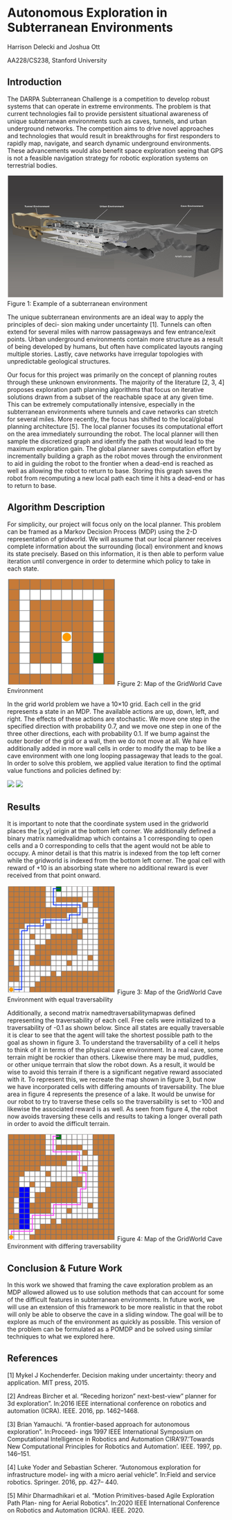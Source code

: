 # Autonomous Exploration in Subterranean Environments

Harrison Delecki and Joshua Ott

AA228/CS238, Stanford University

## Introduction

The DARPA Subterranean Challenge is a competition to develop robust systems that can
operate in extreme environments. The problem is that current technologies fail to provide
persistent situational awareness of unique subterranean environments such as caves, tunnels,
and urban underground networks. The competition aims to drive novel approaches and 
technologies that would result in breakthroughs for first responders to rapidly map,
navigate, and search dynamic underground environments. These advancements would also
benefit space exploration seeing that GPS is not a feasible navigation strategy for robotic
exploration systems on terrestrial bodies.

<img src="figures/cavecircuit.PNG" width="500" />
Figure 1: Example of a subterranean environment


The unique subterranean environments are an ideal way to apply the principles of deci-
sion making under uncertainty [1]. Tunnels can often extend for several miles with narrow
passageways and few entrance/exit points. Urban underground environments contain more
structure as a result of being developed by humans, but often have complicated layouts
ranging multiple stories. Lastly, cave networks have irregular topologies with unpredictable
geological structures.


Our focus for this project was primarily on the concept of planning routes through these
unknown environments. The majority of the literature [2, 3, 4] proposes exploration path
planning algorithms that focus on iterative solutions drawn from a subset of the reachable
space at any given time. This can be extremely computationally intensive, especially in
the subterranean environments where tunnels and cave networks can stretch for several
miles. More recently, the focus has shifted to the local/global planning architecture [5].
The local planner focuses its computational effort on the area immediately surrounding the
robot. The local planner will then sample the discretized graph and identify the path that
would lead to the maximum exploration gain. The global planner saves computation effort
by incrementally building a graph as the robot moves through the environment to aid in
guiding the robot to the frontier when a dead-end is reached as well as allowing the robot
to return to base. Storing this graph saves the robot from recomputing a new local path
each time it hits a dead-end or has to return to base.

## Algorithm Description
For simplicity, our project will focus only on the local planner. This problem can be framed
as a Markov Decision Process (MDP) using the 2-D representation of gridworld. We will
assume that our local planner receives complete information about the surrounding (local)
environment and knows its state precisely. Based on this information, it is then able to
perform value iteration until convergence in order to determine which policy to take in each
state.

<img src="figures/cavehall.PNG" width="250" />
Figure 2: Map of the GridWorld Cave Environment


In the grid world problem we have a 10×10 grid. Each cell in the grid represents a
state in an MDP. The available actions are up, down, left, and right. The effects of these
actions are stochastic. We move one step in the specified direction with probability 0.7,
and we move one step in one of the three other directions, each with probability 0.1. If
we bump against the outer border of the grid or a wall, then we do not move at all. We
have additionally added in more wall cells in order to modify the map to be like a cave
environment with one long looping passageway that leads to the goal.
In order to solve this problem, we applied value iteration to find the optimal value
functions and policies defined by:

<img src="https://render.githubusercontent.com/render/math?math=U^*_k(s) = \max_a\left[R(s, a) + \gamma \sum_{s'} T(s' \mid s, a)U^*_{k-1}(s')\right]">

<img src="https://render.githubusercontent.com/render/math?math=\pi^*(s) = \arg\max_a\left[R(s, a) + \gamma \sum_{s'} T(s' \mid s, a)U^*(s')\right]">

## Results
It is important to note that the coordinate system used in the gridworld places the [x,y]
origin at the bottom left corner. We additionally defined a binary matrix namedvalidmap
which contains a 1 corresponding to open cells and a 0 corresponding to cells that the agent
would not be able to occupy. A minor detail is that this matrix is indexed from the top
left corner while the gridworld is indexed from the bottom left corner. The goal cell with
reward of +10 is an absorbing state where no additional reward is ever received from that
point onward.

<img src="figures/cave1.PNG" width="250" />
Figure 3: Map of the GridWorld Cave Environment with equal traversability

Additionally, a second matrix namedtraversabilitymapwas defined representing the
traversability of each cell. Free cells were initialized to a traversability of -0.1 as shown
below. Since all states are equally traversable it is clear to see that the agent will take the
shortest possible path to the goal as shown in figure 3. To understand the traversability
of a cell it helps to think of it in terms of the physical cave environment. In a real cave,
some terrain might be rockier than others. Likewise there may be mud, puddles, or other
unique terrrain that slow the robot down. As a result, it would be wise to avoid this terrain
if there is a significant negative reward associated with it. To represent this, we recreate
the map shown in figure 3, but now we have incorporated cells with differing amounts of
traversability. The blue area in figure 4 represents the presence of a lake. It would be unwise
for our robot to try to traverse these cells so the traversability is set to -100 and likewise
the associated reward is as well. As seen from figure 4, the robot now avoids traversing
these cells and results to taking a longer overall path in order to avoid the difficult terrain.

<img src="figures/cave2.PNG" width="250" />
Figure 4: Map of the GridWorld Cave Environment with differing traversability

## Conclusion & Future Work
In this work we showed that framing the cave exploration problem as an MDP allowed
allowed us to use solution methods that can account for some of the difficult features in
subterranean environments. In future work, we will use an extension of this framework to
be more realistic in that the robot will only be able to observe the cave in a sliding window.
The goal will be to explore as much of the environment as quickly as possible. This version
of the problem can be formulated as a POMDP and be solved using similar techniques to
what we explored here.

## References

[1] Mykel J Kochenderfer. Decision making under uncertainty: theory and application.
MIT press, 2015.

[2] Andreas Bircher et al. “Receding horizon” next-best-view” planner for 3d exploration”.
In:2016 IEEE international conference on robotics and automation (ICRA). IEEE.
2016, pp. 1462–1468.

[3] Brian Yamauchi. “A frontier-based approach for autonomous exploration”. In:Proceed-
ings 1997 IEEE International Symposium on Computational Intelligence in Robotics
and Automation CIRA’97.’Towards New Computational Principles for Robotics and
Automation’. IEEE. 1997, pp. 146–151.

[4] Luke Yoder and Sebastian Scherer. “Autonomous exploration for infrastructure model-
ing with a micro aerial vehicle”. In:Field and service robotics. Springer. 2016, pp. 427–
440.

[5] Mihir Dharmadhikari et al. “Motion Primitives-based Agile Exploration Path Plan-
ning for Aerial Robotics”. In:2020 IEEE International Conference on Robotics and
Automation (ICRA). IEEE. 2020.
